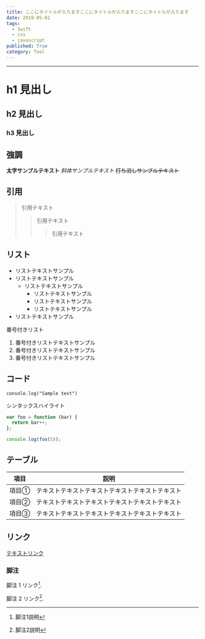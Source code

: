 ```yaml
---
title: ここにタイトルが入りますここにタイトルが入りますここにタイトルが入ります
date: 2019-05-01
tags:
  - Swift
  - css
  - javascript
published: True
category: Tool
---
```

___
# h1 見出し
## h2 見出し
### h3 見出し

## 強調
**太字サンプルテキスト**
*斜体サンプルテキスト*
~~打ち消しサンプルテキスト~~

## 引用
> 引用テキスト
>> 引用テキスト
> > > 引用テキスト

## リスト
+ リストテキストサンプル
+ リストテキストサンプル
  - リストテキストサンプル
    * リストテキストサンプル
    + リストテキストサンプル
    - リストテキストサンプル
+ リストテキストサンプル

番号付きリスト

1. 番号付きリストテキストサンプル
2. 番号付きリストテキストサンプル
3. 番号付きリストテキストサンプル

## コード
```
console.log("Sample text")
```

シンタックスハイライト

``` js
var foo = function (bar) {
  return bar++;
};

console.log(foo(5));
```

## テーブル

| 項目 　 | 説明　　　　  |
| ------ | ----------- |
| 項目①  | テキストテキストテキストテキストテキストテキスト |
| 項目②  | テキストテキストテキストテキストテキストテキスト |
| 項目③  | テキストテキストテキストテキストテキストテキスト |

## リンク

[テキストリンク](https://www.google.com/)

### 脚注

脚注 1 リンク[^first].

脚注 2 リンク[^second].

[^first]: 脚注1説明

[^second]: 脚注2説明
